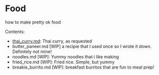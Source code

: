 # Food
how to make pretty ok food

Contents:
- [thai_curry.md](thai_curry.md): Thai curry, as requested
- butter_paneer.md [WIP] a recipie that I used once so I wrote it down. Definitely not mine!
- noodles.md [WIP]: Yummy noodles that i like making
- fried_rice.md [WIP]: Fried rice. Simple, but yummy
- breakie_burrito.md [WIP]: breakfast burritos that are fun to meal prep!
